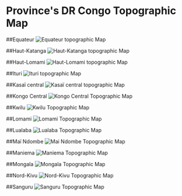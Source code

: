 # Province's DR Congo Topographic Map
 
 ##Equateur
![Equateur topographic Map](imgs/Equateur%20@marcelinmurhula.jpg)

 ##Haut-Katanga
![Haut-Katanga topographic Map](imgs/haut-katanga%20@marcelinmurhula.jpg)

##Haut-Lomami
![Haut-Lomami topographic Map](imgs/haut-lomami%20@marcelinmurhula.jpg)

##Ituri
![Ituri topographic Map](imgs/ituri%20@marcelinmurhula.jpg)

##Kasaï central
![Kasaï central topographic Map](imgs/kasai-central%20@marcelinmurhula.jpg)

##Kongo Central
![Kongo Central Topographic Map](imgs/kongo-central%20@marcelinmurhula.png)

##Kwilu
![Kwilu Topographic Map](imgs/kwilu%20@marcelinmurhula.jpg)

##Lomami
![Lomami Topographic Map](imgs/lomami%20@marcelinmurhula.jpg)

##Lualaba
![Lualaba Topographic Map](imgs/lualaba%20@marcelinmurhula.jpg)

##Maï Ndombe
![Mai Ndombe Topographic Map](imgs/mai_ndombe%20@marcelinmurhula.png)

##Maniema
![Maniema Topographic Map](imgs/Maniema%20@marcelinmurhula.jpg)

##Mongala
![Mongala Topographic Map](imgs/mongala%20@marcelinmurhula.jpg)

##Nord-Kivu
![Nord-Kivu Topographic Map](imgs/nord-Kivu%20@marcelinmurhula.jpg)

##Sanguru
![Sanguru Topographic Map](imgs/sanguru%20@marcelinmurhula.jpg)
